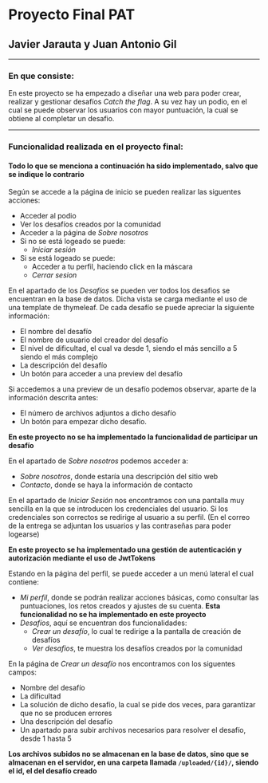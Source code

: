 # Proyecto Final PAT
## Javier Jarauta y Juan Antonio Gil
***
### En que consiste:
En este proyecto se ha empezado a diseñar una web para poder crear, realizar y gestionar desafíos *Catch the flag*. A su vez hay un podio, en el cual se puede observar los usuarios con mayor puntuación, la cual se obtiene al completar un desafio.

***
### Funcionalidad realizada en el proyecto final:
#### **Todo lo que se menciona a continuación ha sido implementado, salvo que se indique lo contrario**
Según se accede a la página de inicio se pueden realizar las siguentes acciones:
- Acceder al podio
- Ver los desafíos creados por la comunidad
- Acceder a la página de *Sobre nosotros*
- Si no se está logeado se puede:
    - *Iniciar sesión*
- Si se está logeado se puede:
    - Acceder a tu perfil, haciendo click en la máscara
    - *Cerrar sesion*

En el apartado de los *Desafíos* se pueden ver todos los desafios se encuentran en la base de datos. Dicha vista se carga mediante el uso de una template de thymeleaf. De cada desafío se puede apreciar la siguiente información:
- El nombre del desafío
- El nombre de usuario del creador del desafío
- El nivel de dificultad, el cual va desde 1, siendo el más sencillo a 5 siendo el más complejo
- La descripción del desafío
- Un botón para acceder a una preview del desafío

Si accedemos a una preview de un desafío podemos observar, aparte de la información descrita antes:
- El número de archivos adjuntos a dicho desafío
- Un botón para empezar dicho desafío. 

**En este proyecto no se ha implementado la funcionalidad de participar un desafío**

En el apartado de *Sobre nosotros* podemos acceder a:
- *Sobre nosotros*, donde estaría una descripción del sitio web
- *Contacto*, donde se haya la información de contacto

En el apartado de *Iniciar Sesión* nos encontramos con una pantalla muy sencilla en la que se introducen los credenciales del usuario. Si los credenciales son correctos se redirige al usuario a su perfil. (En el correo de la entrega se adjuntan los usuarios y las contraseñas para poder logearse)

**En este proyecto se ha implementado una gestión de autenticación y autorización mediante el uso de JwtTokens**

Estando en la página del perfil, se puede acceder a un menú lateral el cual contiene:
- *Mi perfil*, donde se podrán realizar acciones básicas, como consultar las puntuaciones, los retos creados y ajustes de su cuenta. **Esta funcionalidad no se ha implementado en este proyecto**
- *Desafíos*, aquí se encuentran dos funcionalidades:
    - *Crear un desafío*, lo cual te redirige a la pantalla de creación de desafíos
    - *Ver desafios*, te muestra los desafíos creados por la comunidad

En la página de *Crear un desafío* nos encontramos con los siguentes campos:
- Nombre del desafío
- La dificultad
- La solución de dicho desafío, la cual se pide dos veces, para garantizar que no se producen errores
- Una descripción del desafío
- Un apartado para subir archivos necesarios para resolver el desafío, desde 1 hasta 5

**Los archivos subidos no se almacenan en la base de datos, sino que se almacenan en el servidor, en una carpeta llamada `/uploaded/{id}/`, siendo el id, el del desafío creado**